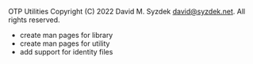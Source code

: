 
OTP Utilities
Copyright (C) 2022 David M. Syzdek <david@syzdek.net>.
All rights reserved.


* create man pages for library
* create man pages for utility
* add support for identity files

